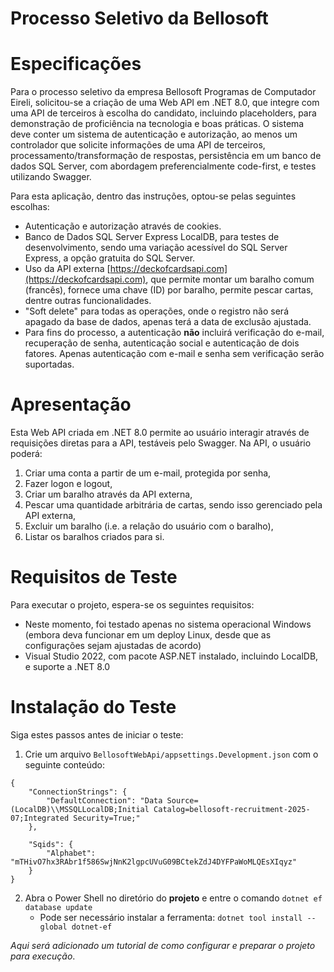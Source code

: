 # Processo Seletivo da Bellosoft

# Especificações

Para o processo seletivo da empresa Bellosoft Programas de Computador Eireli, solicitou-se a criação de uma Web API em .NET 8.0, que integre com uma API de terceiros à escolha do candidato, incluindo placeholders, para demonstração de proficiência na tecnologia e boas práticas. O sistema deve conter um sistema de autenticação e autorização, ao menos um controlador que solicite informações de uma API de terceiros, processamento/transformação de respostas, persistência em um banco de dados SQL Server, com abordagem preferencialmente code-first, e testes utilizando Swagger.

Para esta aplicação, dentro das instruções, optou-se pelas seguintes escolhas:

- Autenticação e autorização através de cookies.
- Banco de Dados SQL Server Express LocalDB, para testes de desenvolvimento, sendo uma variação acessível do SQL Server Express, a opção gratuita do SQL Server.
- Uso da API externa [https://deckofcardsapi.com](https://deckofcardsapi.com), que permite montar um baralho comum (francês), fornece uma chave (ID) por baralho, permite pescar cartas, dentre outras funcionalidades.
- "Soft delete" para todas as operações, onde o registro não será apagado da base de dados, apenas terá a data de exclusão ajustada.
- Para fins do processo, a autenticação **não** incluirá verificação do e-mail, recuperação de senha, autenticação social e autenticação de dois fatores. Apenas autenticação com e-mail e senha sem verificação serão suportadas.

# Apresentação

Esta Web API criada em .NET 8.0 permite ao usuário interagir através de requisições diretas para a API, testáveis pelo Swagger. Na API, o usuário poderá:
1. Criar uma conta a partir de um e-mail, protegida por senha,
2. Fazer logon e logout,
3. Criar um baralho através da API externa,
4. Pescar uma quantidade arbitrária de cartas, sendo isso gerenciado pela API externa,
5. Excluir um baralho (i.e. a relação do usuário com o baralho),
6. Listar os baralhos criados para si.

# Requisitos de Teste

Para executar o projeto, espera-se os seguintes requisitos:

- Neste momento, foi testado apenas no sistema operacional Windows (embora deva funcionar em um deploy Linux, desde que as configurações sejam ajustadas de acordo)
- Visual Studio 2022, com pacote ASP.NET instalado, incluindo LocalDB, e suporte a .NET 8.0

# Instalação do Teste

Siga estes passos antes de iniciar o teste:

1. Crie um arquivo `BellosoftWebApi/appsettings.Development.json` com o seguinte conteúdo:
```
{
    "ConnectionStrings": {
        "DefaultConnection": "Data Source=(LocalDB)\\MSSQLLocalDB;Initial Catalog=bellosoft-recruitment-2025-07;Integrated Security=True;"
    },
    
    "Sqids": {
        "Alphabet": "mTHivO7hx3RAbr1f586SwjNnK2lgpcUVuG09BCtekZdJ4DYFPaWoMLQEsXIqyz"
    }
}
```
2. Abra o Power Shell no diretório do **projeto** e entre o comando `dotnet ef database update`
    - Pode ser necessário instalar a ferramenta: `dotnet tool install --global dotnet-ef`

*Aqui será adicionado um tutorial de como configurar e preparar o projeto para execução*.
